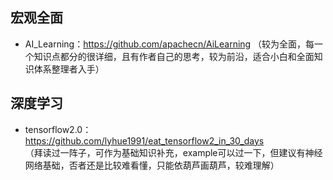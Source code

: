 ## 宏观全面
- AI_Learning：https://github.com/apachecn/AiLearning 
（较为全面，每一个知识点都分的很详细，且有作者自己的思考，较为前沿，适合小白和全面知识体系整理者入手）

## 深度学习
- tensorflow2.0：https://github.com/lyhue1991/eat_tensorflow2_in_30_days  
（拜读过一阵子，可作为基础知识补充，example可以过一下，但建议有神经网络基础，否者还是比较难看懂，只能依葫芦画葫芦，较难理解）
